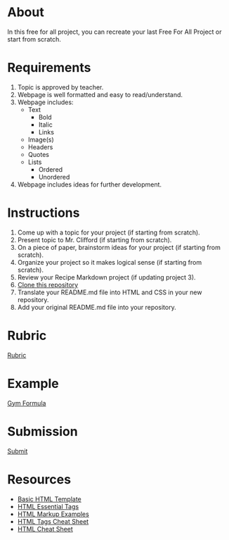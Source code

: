 # About

In this free for all project, you can recreate your last Free For All Project or start from scratch.

# Requirements

1. Topic is approved by teacher.
2. Webpage is well formatted and easy to read/understand.
3. Webpage includes:
    - Text
        - Bold
        - Italic
        - Links
    - Image(s)
    - Headers
    - Quotes
    - Lists
        - Ordered
        - Unordered
4. Webpage includes ideas for further development.

# Instructions

1. Come up with a topic for your project (if starting from scratch).
2. Present topic to Mr. Clifford (if starting from scratch).
3. On a piece of paper, brainstorm ideas for your project (if starting from scratch).
4. Organize your project so it makes logical sense (if starting from scratch).
5. Review your Recipe Markdown project (if updating project 3).
6. [Clone this repository](https://github.com/scliff108/html_css_template)
7. Translate your README.md file into HTML and CSS in your new repository.
8. Add your original README.md file into your repository.

# Rubric

[Rubric](./Project_6_Free_For_All.pdf)

# Example

[Gym Formula](./Gym_Formula/)

# Submission

[Submit](https://airtable.com/shr1LN8AyA548UgRa)

# Resources

- [Basic HTML Template](https://github.com/scliff108/html_css_template)
- [HTML Essential Tags](http://www.simplehtmlguide.com/essential.php)
- [HTML Markup Examples](http://www.simplehtmlguide.com/examplesheet.php)
- [HTML Tags Cheat Sheet](./HTML-Cheat-Sheet.pdf)
- [HTML Cheat Sheet](http://www.simplehtmlguide.com/cheatsheet.php)